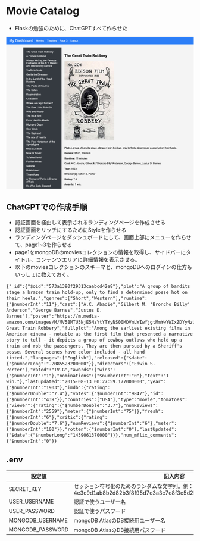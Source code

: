# Movie Catalog

* Flaskの勉強のために、ChatGPTすべて作らせた

<img src="./sample.png" alt="Sample Screenshot" width="600">

## ChatGPTでの作成手順

* 認証画面を経由して表示されるランディングページを作成させる
* 認証画面をリッチにするためにStyleを作らせる
* ランディングページをダッシュボードにして、画面上部にメニューを作らせて、page1~3を作らせる
* page1をmongoDBのmoviesコレクションの情報を取得し、サイドバーにタイトル、コンテンツエリアに詳細情報を表示させる。
* 以下のmoviesコレクションのスキーマと、mongoDBへのログインの仕方もいっしょに教えておく。

```
{"_id":{"$oid":"573a1390f29313caabcd42e8"},"plot":"A group of bandits stage a brazen train hold-up, only to find a determined posse hot on their heels.","genres":["Short","Western"],"runtime":{"$numberInt":"11"},"cast":["A.C. Abadie","Gilbert M. 'Broncho Billy' Anderson","George Barnes","Justus D. Barnes"],"poster":"https://m.media-amazon.com/images/M/MV5BMTU3NjE5NzYtYTYyNS00MDVmLWIwYjgtMmYwYWIxZDYyNzU2XkEyXkFqcGdeQXVyNzQzNzQxNzI@._V1_SY1000_SX677_AL_.jpg","title":"The Great Train Robbery","fullplot":"Among the earliest existing films in American cinema - notable as the first film that presented a narrative story to tell - it depicts a group of cowboy outlaws who hold up a train and rob the passengers. They are then pursued by a Sheriff's posse. Several scenes have color included - all hand tinted.","languages":["English"],"released":{"$date":{"$numberLong":"-2085523200000"}},"directors":["Edwin S. Porter"],"rated":"TV-G","awards":{"wins":{"$numberInt":"1"},"nominations":{"$numberInt":"0"},"text":"1 win."},"lastupdated":"2015-08-13 00:27:59.177000000","year":{"$numberInt":"1903"},"imdb":{"rating":{"$numberDouble":"7.4"},"votes":{"$numberInt":"9847"},"id":{"$numberInt":"439"}},"countries":["USA"],"type":"movie","tomatoes":{"viewer":{"rating":{"$numberDouble":"3.7"},"numReviews":{"$numberInt":"2559"},"meter":{"$numberInt":"75"}},"fresh":{"$numberInt":"6"},"critic":{"rating":{"$numberDouble":"7.6"},"numReviews":{"$numberInt":"6"},"meter":{"$numberInt":"100"}},"rotten":{"$numberInt":"0"},"lastUpdated":{"$date":{"$numberLong":"1439061370000"}}},"num_mflix_comments":{"$numberInt":"0"}}
```

## .env

| 設定値 | 記入内容 |
| ----- | ------- |
| SECRET_KEY | セッション符号化のためのランダムな文字列。例：4e3c9d1ab8b2d82b3f8f95d7e3a3c7e8f3e5d2b4a1e7d9a1f2a8b3c4d5e6f7a8 |
| USER_USERNAME | 認証で使うユーザー名 |
| USER_PASSWORD | 認証で使うパスワード |
| MONGODB_USERNAME | mongoDB AtlasのDB接続用ユーザー名 |
| MONGODB_PASSWORD | mongoDB AtlasのDB接続用パスワード |

